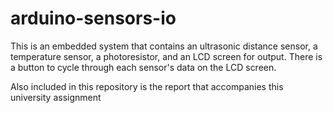 # arduino-sensors-io

This is an embedded system that contains an ultrasonic distance sensor, a temperature sensor, a photoresistor, and an LCD screen for output. There is a button to cycle through each sensor's data on the LCD screen.

Also included in this repository is the report that accompanies this university assignment
